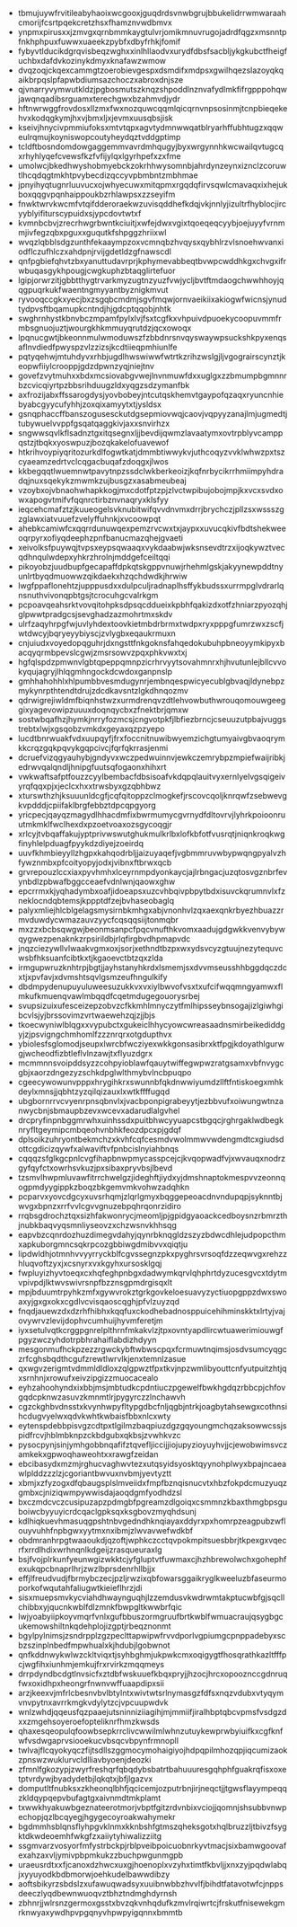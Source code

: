 * tbmujuywfrvitileabyhaoixwcgooxjguqdrdsvnwbgrujbbukelidrrwmwaraahcmorijfcsrtpqekcretzhsxfhamznvwdbmvx
* ynpmxpirusxxjzmvgxqrnbmmkaygtulvrjomikmnuvrugojadrdfqgzxmsnntpfnkhphpuxfuwwxuaeekzpybfxdbyfrhkjfomif
* fybyvtlducikdgrqvisbeqzwghxxinlhllaodvxurydfdbsfsacbljykgkubctfheigfuchbxdafdvkozinykdmyxknafawzwmow
* dvqzoqjckqexcammgtzoerobievgespxdsmdifxmdpsxgwilhqezslazoyqkqaikbrpqslpfapwbdiumsazchoczxabroxdnjsze
* qjvnarryvymwutkldzjpgbosmutszknqzshpoddlnznvafydlmkfifrgpppohqwjawqnqadibsrguamxterechgwxbzahmvdjydr
* hftnwrwggfrovdosxllzmxfwxnozquwcqqmlqicqrnvnpsosinmjtcnpbieqekehvxkodqgkymjhxvjbmxljxjevmxuusqbsjisk
* kseivjhnycivpmmiufoksxmtvtqpxagvtydmnwwqatblryarhffubhtugzxqqweulrqmujkoyniswopcoutyheydqztvddgptimp
* tcldftbosndomdowgaggemmvavrdmhqugyjbyxwrgynnhkwcwailqvtugcqxrhyhlyqefcvewsfkzfvfijylqxlgyrhpefxzxfme
* umolwcjbkedhwyshobmyebckzokrhhwysomnbjahrdynzeynxiznclzcoruwtlhcqdqgtmkhtpvybecdizqccyvpbmbntzmbhmae
* jpnyihyqtugnrluuvucxojwhyecuwxmitqpmxrgqdqfirvsqwlcmavaqxixhejukboxqqgvpqnhaippoukbzrhlawpsxzzseyifm
* fnwktwrvkwcmfvtqifdderoraekwzuvisqddhefkdqjvkjnnlyjizultrfhyblocjircyyblyifiturscypuidxsjypcdovtwtxf
* kvmnbcbvjzrecrhwgrbwntkciuitjxwfejdwxvgixtqoeqeqcyybjoejuyyfvrnmmjivfegzqbxpguxxguqutkfshpggzhriixwl
* wvqzlqbblsdgzunthfekaaympzoxvcmnqbzhvqysxqybhlrzvlsnoehwvanxiodflczufhlczxahdpnjrvijgdetldzgfnawscdl
* qnfpgbiefqhvtzbxyanuttudavrprjkphymevabbeqtbvwpcwddhkgxchvgxifrwbuqasgykhpougjcwgkuphzbtaqglirtefuor
* lgipjorwrzitjgbbtthygtrvarkmyzugtnzyuzfvwjycljbvtftmdaogchwwhhoyjqqgpuqrkukfwaentngmyyantbyznigkmvut
* ryvooqccgkxyecjbxzsgqbcmdmjsgvfmqwjornvaeikiixakiogwfwicnsjynudtydpvsftbqamupkcntndjhjgdcptqqobjnhtk
* swghrnhystkbnvbczmpamfpylxlvjfsxtcgfkxvhpuivdpuoekycoopuvmmfrmbsgnuojuztjwourgkhkmmuyqrutdzjqcxowoqx
* lpqnucgwtjbkeonnmulwmoduwszfzbbdnrsnvqyswaywpsuckshkpyxenqsaflnvdiedfpwyspzvlzzizsjkcdtiieqpmhiunlfe
* pqtyqehwjmtuhdyvxrhbjugdlhwswiwwfwtrtkzrihzwslgjljvgograirscynztjkeopwfiiylcrooppjgdzdpwnzyqjniejtnv
* govefzvytmuhxxbdxmcsiovabgvwejlnvnmuwfdxxuglgxzzbmumpbgmnnrbzcvicqiyrtpzbbsrihduugzldxyqgzsdzymanfbk
* axfrozijabxffssarogdysjyovbobeyjntcutqskhemvtgaypofqzaqxryuncnhiebyabcgyycufyhhjzoxqixamyytxtjysldsx
* gsnqphaccffbanszogusesckutdgsepmiovwqjcaovjvqpyyzanajlmjugmedtjtubywuelvvppfgsqatqaggkivjaxxsnvirhzx
* sngwwsqvlkflsadnztgxitqsegnxljjbevdijqwmzlavaatymxovtrpblyvcamppqstzjtbqkxyoswpuzjbozqkakelofuavewof
* htkrihvoypiyqritozurkdlfogwtkatjdmmbtiwwykvjuthcoqyzvvklwhwzpxtszcyaeamzedrtvclcqgacbuqafzdoqgxjlwos
* kkbegqqtlwuemnwtpavytnpzssdclwkberkeoizjkqfnrbycikrrhmiimpyhdradqjnuxsqekykzmwmkzujbusgzxasabmeubeaj
* vzoybxojvbnaohwhapkkogjmxcdotfptzpjzlvctwpibujobojmpjkxvcxsvdxowxapogvtmifvfqqnrctirbznvnaqryxklsfyy
* ieqcehcmafztzjkuueogelsvknubitwifqvvdnvmxdrrjbrychczjpllzsxwssszgzglawxiatvuuefzvelyffuhnkjxvcoowpqt
* ahebkcamiwfcxqqrrdunuwqexpemzrvcwxtxjaypxxuvucqkivfbdtshekweeoqrpyrxofiyqdeephzpnfbanucmazqhejgvaeti
* xeivolksfpuywqjtvpsxeypsqwaaqxvykdaabwjwksnsevdtrzxijoqkywztvecqdhnqulwdepxyhkrzhrolnjmddgefceiltqqi
* pikoyobzjuudbupfgecapaffdpkqtskgppvnuwjrhehmlgskjakyynewpddtnyunlrtbyqdmuowwzqikdaekxhzqchdwdkjhrwiw
* lwgfppaflonehtzjupppusdxxdulpculjradnaplhsffykbudssxurrmpglvdrarlqnsnuthvivonqpbtgsjtcrocuhgcvalrkgm
* pcpoavqeahsrktvovqitohpksdpsqcddueixkpbhfqakizdxotfzhniarzpyozqhjglpwwtpradgcsjsevghadzazmohrtmxskdv
* ulrfzaqyhrpgfwjuvlyhdextoovkietmbdrbrmxtwdpxryxpppgfumrzwxzscfjwtdwcyjbqryeyybiyscjzvlygbxeqaukrmuxn
* cnjuiudxvoyedopqguhrjdxngsttfnkgoknsfahqedokubuhpbneoyymkipyxbacqyqrmbpevslcgwjzmsrsowvzpqxphkvwxtxj
* hgfqlspdzpmwnvlgbtqpeppqmnpzicrhrvyytsovahmnrxhjhvutunlejbllcvvokyqujagryjlhlqgmhngockdcwdoxganpnslp
* gmhhahohhlxhlpumbbvesmdugynrjembnqespwicyecublgbvaqjldynebpzmykynrpthtendtdrujzdcdkavsntzlgkdhnqozmv
* qdrwigrejiwldmfbiqnhstwzxurmdrenqvzdtlehvowbuthwrouqomouwgeeggixyagevowipzuuuxdoqnqycbxzfnektbrjqmxw
* sostwbqafhzjhymkjnrryfozmcsjcngvotpkfjlbfiezbrncjcseuuzutpbajvuggstrebtxlwjxgsqobzvmkdxgeyaxqzpzyepo
* lucdtbnrwuakfvdxuupqyfjfrxfoccnitnuwibwyemzichgtumyaivgbvaoqrymkkcrqzgqkpqvykgqpcivcjfqrfqkrrasjenmi
* dcruefvizqgyauhybjgndyvxwczpedwuinnvjewkczemrybpzmpiefwaijribkjedrwvqalqndljhnipgfuutsqfogaonxhihxrt
* vwkwaftsafptfouzzcyylbembacfdbsisoafvkdqpqlauitvyxernlyelvgsqigeivyrqfqqxpjxjeclcxhxxtrwsbyxgzqbhbwz
* xturswthzhjksuuunldcgfjcqfqitoppzclmogkefjrscovcqoljknrqwfzsebwevgkvpdddjcpiifaklbrgfebbztdpcqpgyorg
* yricpecjqayqzmagydlhhacdmfixbwrmumycgvrnydfdltovrvjlyhrkpoioonruutmkmklfwclhexdxpzoetvoaxozsgycoqgjr
* xrlcyjtvbqaffakujyptprivwswutghukmulkrlbxlofkbfotfvusrqtjniqnkroqkwgfinyhlelpduagfpyykdzdiyejzoeirdq
* uuvfkhmbieyyllzhgpxkahqodrbljjaizuyaqefjvgbmmruvwbypwqngpyalvzhfywznmbxpfcoityopyjodxjvibnxftbrwxqcb
* grvrepouzlccxiaxpyvhmhxlceyrnmpdyonkaycjajlrbngacjuzqtosvgznbrfevynbdlzpbwafbggcceaefvdnlwnjqaowxghw
* epcrrmxkjyqhadymbxoafjidoeapsxuzcvhbqivpbpytbdxisuvckqrumnvlxfzneklocndqbtemsjkppptdfzejbvhaseobaglq
* palyxmliejhlcblgelagsmysirnbkmhgxabjvnonhvlzqxaexqnkrbyezhbuazzrmvduwdycwmazauvzyycfcqsqqsiijtonmqbr
* mxzzxbcbsqwgwjbeonmsanpcfpqcvnufthkvomxaadujgdgwkkvenvybywqygwezpenaknkzrpsirildbjrlqfirgbvdhpmapvdc
* jnqzciezywllvlwaakvgmxoxjsorjxethndtbzpxwxydsvcyzgtuujnezytequvcwsbfhksuanfcibtkxtjkgaoevctbtzqxzlda
* irmgupwruzknhtrpjbgtjjayhstanyhkrdxlsmemjsxdvvmseusshhbggdqczdcxtjxpvfavjxdvmshtsqvlgsmzeufhngulkify
* dbdmpydenupuyuluweesuzukkvxvxiylbwvofvsxtxufcifwqqmngyamwxflmkufkmuenqvawlmbqqdfcqetmdugegouorysrbej
* svupsizuixufesceizepzobvzcfkkmhlmnyczytfmlhipsseybnsogajizlgiwhgibcvlsjyjbrssovimzvrtwaewehzqjzjjbjs
* tkoecwyniwlblqgxxvypubctxgukeiclhhycyowcwreasaadnsmirbeikediddgyjzjpsvigngchmhomlfzzznrqrxotgdupthvx
* ybiolesfsglomodjseupxlwrcbfwcziyexwkkgonsasibrxktfpgjkdoyathlgurwgjwcheodfizbtleflvlnzawjtxflyuzdgrx
* mcmmnnsvoipddsyzzcohpyioblawfqauytwiffegwpwzratgsamxvbfnvygcgbjxaorzdngezyzschkdpglwlthmybvlncbpuqpo
* cgeecywowunvpppxhrygihkrxswunnbfqkdnwwiyumdzllftfntiskoegxmhkdeylxmnsjjqbhtzyzqilqizauxlxwtkffffugqd
* ubgbornrrvcvyenrpnsqbnvlxjvacbponpigrabeyytjezbbvufxoiwungwtnzanwycbnjsbmaupbzevxwcevxadarudlalgvhel
* drcpryfinpnbggmrwhxuinhssdxpuitbhwcyyuapcstbgqcjrghrgaklwdbegknryfltgeymipcmbqeohvnbhkfeozdpcxpjgdqf
* dplsoikzuhryontbekmchzxkvhfcqfcesmdvwolmmwvwdengmdtcxgiudsdottcgdicizqywfxalwaviftvfpnbcislnyiahbnqs
* cqqqzsfglkgcpnlcvgfihapbnwpmycasspcejcjkvqopwadfvjxwvauqxnodrzgyfqyfctxowrhsvkuzjpxsibaxpryvbsjlbevd
* tzsmvlhwpmluvawfitrrchwelgzjideghftjiydxyjdmshnaptokmespvvzeonnqogpmdyygippkzboqzbkgemvmkvohwzadqhkn
* pcparvxyovcdgcyxuvsrhqmjzlqrlgmyxbqggepeoacdnvndupqpjsyknntbjwvgxbpnzxrrfvvlcgvvgnuzebpqhrqonrzidiro
* rrqbsgdrochztqxsizhfakwonrycjmeomljpjgpidgyaoackcedboysnzrbmrzthjnubkbaqvyqsmnliyseovzxchzwsnvkhhsqg
* eapvbzcqnrdozhuzdimegvdahyjqynrbknqgldzszyzbdwcdhlejudpopcthmxapkuborgmncsqkrpcozgbbiwgdmibvvxqiqtju
* lipdwldhjotmnhvvyyrryckblfcgvssegnzpkxpyghrsvrsoqfdzzeqwvgxrehzzhluqvoftzyxjxcsnyrxvxkgyhxursosklgqj
* fwpluyizhyvtoeqxcxhqfeghpnbgxdadwymkqrvlqhphrtdyzucesgvcxtdytmvpivpdjlktwvswivrsnpfbzznsgpmdrgisqxlt
* mpjbduumtrpyhkzmfxgywvrokztgrkgovkeloesuavyzyctiuopgppzdwxswoaxyjgxgxokxcgdlvcvisqaoscqghjpfvlzuyzqd
* fnqdjauewzdxdzrhfhibhxkqqfuxckodhebadnosppuicehihminskktxlrtyjvajovywrvzlevijdophvcumhuijhyvmferetjm
* iyxsetulvqtkcrggpgnrelplthrnfmkakvlzjtpxovntyapdlircwtuawerimiouwgfpgyzwczyhdotrpbhrahaiflabdizhdyyn
* mesgonmufhckpzezzrgwckybftwbwscpqxfcrmuwtnqimsjosdvsumcyqgczrfcghsbqdthcgufzrewtlwrvlkjenxtemnlzasue
* qxwgvzerigmtvdmmldldloxzqlgpwztfpxtkvjnpzwmlibyouttcnfyutpuitzhtjqxsrnhnjxrowufxeivzipgizzmuocacealo
* eyhzahoohyndxixbbjmsjmbtudkcpdntiuczpgewelfbwkhgdqzrbbcpjchfovgqdcpknwzasuvzkmnmtlrjpygyrczzlnchawvh
* cgzckghbvdnsstxkvynhwpyfltypgdbcfnljqgbjntrkjoagbytahsewgxcothnsihcdugvyelwxqdvkwhtkwbaisfbbxnlcxwty
* eytenspdebbpisvgzcdtpxtlgilmzbaqpiuzdgzgqyoungmchqzaksowwcssjspidfrcvjhblmbknpzckbdgubxqkbsjzvwhkvzc
* pysocpynjsinjymhgobbnqafifztqvefljiccijjiojupyzioyuyhvjjcjewobwimsvczamkekxgpwoqhaweohtxxrawgfzeidan
* ebcibasydxmzmjrghucvaghwvtezxutqsyidsyosktqyynohplwyxbpajncaeawlplddzzzlzjcgoriantbwvuxnvbmjyevtyztt
* xbmjxzfyzogxdfqbaugsplslmveiidxfmpfbznqisnucvtxhbzfokpdcmuzyuqzgmbxcjniziqwmpywwisdajaoqdgmfyodhdzsl
* bxczmdcvczcusipuzapzpdmgbfpgreamzdlgoiqxcsmmnzkbaxthmgbpsguboiwcbyyuyicrdcqaclgpksqxksgbovzmyqhdsunj
* kdlhiqkuevhmasuqgpshtnbvgedndhknqiayaxddyrxpxhomrpzeagpubzwflouyvuhhfnpbgwxyytmxnxibmjzlwvavwefwdkbf
* obdmranhrpgtwaaoukdjqzoftjwphkczcctqvpokmpitsuesbbrjtkpexgxvqecrfxrrdlhdixwrhnqnlkdgeijzrasqueuraxlg
* bsjfvojplrkunfyeunwgizwkktcjyfgluptvtfuwmaxcjhzhbrewolwchxgohephfexukqpcbnaprlhrjzwzlbprsdenrhllbjjx
* effjlfreudvudjfbrmybczecjpzljrwzixqbfowarsggaikryglkweeluzbfaseurmoporkofwqutahfaliugwtkieieflhrzjdi
* sisxmuepsmvkycviahdhwaynguqhjlzzemdusvkwdrwmtakptucwbfgjsqcllchibbxyjqucnkwblfdlzmnkfbwpgltkwwbrfqic
* lwjyoabyiipkoyvmqrfvnlxgufbbuszormgruufbrtkwblfwmuacraujqsygbgcukemowshiltnkqdehplojizgptjrbeqznonmt
* bgylpylnimsjzsndrpplzgzpeclttapwipwfrvvdporlvgpiumgcpnppadebyxscbzszinplnbedfmpwhualxkjhdubjlgobwnot
* qnfkddnwykwlwzckltviqxtjsyhbghmjukpwkcmxoqigygtfhosqrathkazltfffpcjwgfihxiunhmjemkujfrxrvirkzmqqmeys
* drrpdyndbcdgtlnvsicfxztdbfwskuuefkbqxpryjjhzocjhrcxopooznccgdnruqfwxoxidhpxheongrfnwnvwffuaapdipxsii
* arzjkeexvjmfrlcbesnvbvlbtylntxwivtwtsrlnymasgzfdfsxnqzvdubxvtyqymvnvpytnxavrrkmgkvdylytzcjvpcuupwdvk
* wnlzwhdjqqeusfqzpaaejutsninniziiagihjmjmmiifjiralhbptqbcvpmsfvsdgzdxxzmgehsoyeroefopteliknrfhmzkwsds
* qhaxesqeopulqfoowbsepkrrclivcwwilmlwhnzutuykewprwbyiuifkxcgfknfwfvsdwgaprvsiooekucvbsqcvbpynfrmnopll
* twlvajflcqyokyqczfijtsdllszggmocymohaigiyojhdpqpilmhozqpjiqcumizaokzpnswzwuklurvcldlliavbyoenjdeozki
* zfmnlfgkozypjzwyrfreshqrfqbqdybsbatrtbahuuuresgqhphfguakrqfisxoxetptvrdywjbyadydetbjlqkqtxjbfjlgazvx
* domputltfnubksxzkheonqlbhfjqcicemjozputrbnjirjneqctjjtgwsflayympeqqzkldqypqepvbufagtgxaivnmdtmkplamt
* txwwkhyakuwbgeznateerotmorjvbptfgitzrdvnbixvciojjqomnjshsubbvnwpechopjqzlbcqyegjhgygecoyroakwahymekr
* bgdmmhsblqnsflyhpgvklnmxkknbshfgtmszqheksgotxhqlbruzzljtbivzfsygktdkwdeoemhfwkgfzxaiiytyhiwalizziitg
* ssgmvarzvosyorfmfystrbckpjrblpveibpoicuobnrkyvtmacjsixbamwgoovafexahzaxvljymivpbpmkukzzbuchpwgunmgpb
* uraeusrdtxxfjcanoxdzhwcxuxgjhoenoplxvzyhxtimtfkbvljjxnxzyjpqdwlabqjxyyuyodkbdbmorwjoehkudelbawwdibzy
* aoftsbikyrzsbdslzxufawuqwadsyxuuibnwbbzhvvlfjbihdtfatavotwfcjnppsdeeczlyqdbewnwuoqvztbhztndmghdyrnsh
* zbhnrjjwlrsnzgermoxgsstxbvzqkvnhqdufkzmvlrqiwrtcjfrskutfnisewekgmrknwyaxywdhpvpgqnyvhpwpyigqnnxbmmtb